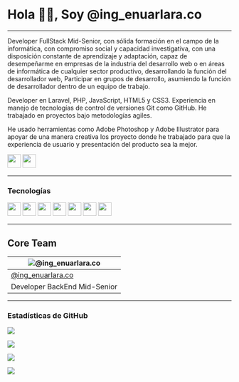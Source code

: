# Hola 👋🏻, Soy @ing_enuarlara.co
---
Developer FullStack Mid-Senior, con sólida formación en el campo de la informática, con compromiso social y capacidad investigativa, con una disposición constante de aprendizaje y adaptación, capaz de desempeñarme en empresas de la industria del desarrollo web o en áreas de informática de cualquier sector productivo, desarrollando la función del desarrollador web, Participar en grupos de desarrollo, asumiendo la función de desarrollador dentro de un equipo de trabajo.

Developer en Laravel, PHP, JavaScript, HTML5 y CSS3. Experiencia en manejo de tecnologías de control de versiones Git como GitHub. He trabajado en proyectos bajo metodologías agiles.

He usado herramientas como Adobe Photoshop y Adobe Illustrator para apoyar de una manera creativa los proyecto donde he trabajado para que la experiencia de usuario y presentación del producto sea la mejor.

<p>
<a href="https://www.instagram.com/enuar_lara7/"><img src="https://img.shields.io/badge/Instagram-%23E4405F.svg?style=for-the-badge&logo=Instagram&logoColor=white" style="margin-bottom: 4px;" height="30px" target="_blank"></a>
<a href="https://www.linkedin.com/in/ing-enuarlara/"><img src="https://img.shields.io/badge/Linkedin-%231572B6.svg?style=for-the-badge&logo=Linkedin&logoColor=white" style="margin-bottom: 4px;" height="30px" target="_blank"></a>
</p>

---

### Tecnologías

<p>
<img src="https://img.shields.io/badge/php-3670A0?style=for-the-badge&logo=php&logoColor=ffdd54" style="margin-bottom: 4px;" height="30px">
<img src="https://img.shields.io/badge/javascript-%23323330.svg?style=for-the-badge&logo=javascript&logoColor=%23F7DF1E" style="margin-bottom: 4px;" height="30px">
<img src="https://img.shields.io/badge/html5-%23E34F26.svg?style=for-the-badge&logo=html5&logoColor=white" style="margin-bottom: 4px;" height="30px">
<img src="https://img.shields.io/badge/css3-%231572B6.svg?style=for-the-badge&logo=css3&logoColor=white" style="margin-bottom: 4px;" height="30px">
<img src="https://img.shields.io/badge/github-%23323330.svg?style=for-the-badge&logo=github&logoColor=white" style="margin-bottom: 4px;" height="30px">
<img src="https://img.shields.io/badge/mysql-%23E4405F.svg?style=for-the-badge&logo=mysql&logoColor=white" style="margin-bottom: 4px;" height="30px">
<img src="https://img.shields.io/badge/laravel-%a4a61d.svg?style=for-the-badge&logo=laravel&logoColor=black" style="margin-bottom: 4px;" height="30px">
</p>

---  

## Core Team

| ![@ing_enuarlara.co](https://avatars.githubusercontent.com/u/29340783?v=4) |
| --- |
| [@ing_enuarlara.co](https://github.com/ing-enuarlara) |
| Developer BackEnd Mid-Senior |

---  

### Estadísticas de GitHub

<p><img src="https://github-readme-stats.vercel.app/api?username=ing-enuarlara&show_icons=true"><p>

<p><img src="https://github-readme-stats.vercel.app/api/top-langs/?username=ing-enuarlara&layout=compact"><p>

<p><img src="https://github-readme-streak-stats.herokuapp.com/?user=ing-enuarlara"><p>

<p><img src="https://metrics.lecoq.io/ing-enuarlara"><p>
